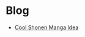 # Blog 

+ [Cool Shonen Manga Idea](/blog/cool-shonen-manga-idea/)
<!--+ [10 Code Commandments](/blog/10-code-commandments/)-->

